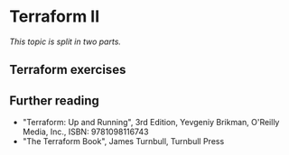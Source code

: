# Terraform II
*This topic is split in two parts.*

## Terraform exercises

## Further reading
- "Terraform: Up and Running", 3rd Edition, Yevgeniy Brikman, O'Reilly Media, Inc., ISBN: 9781098116743
- "The Terraform Book", James Turnbull, Turnbull Press
